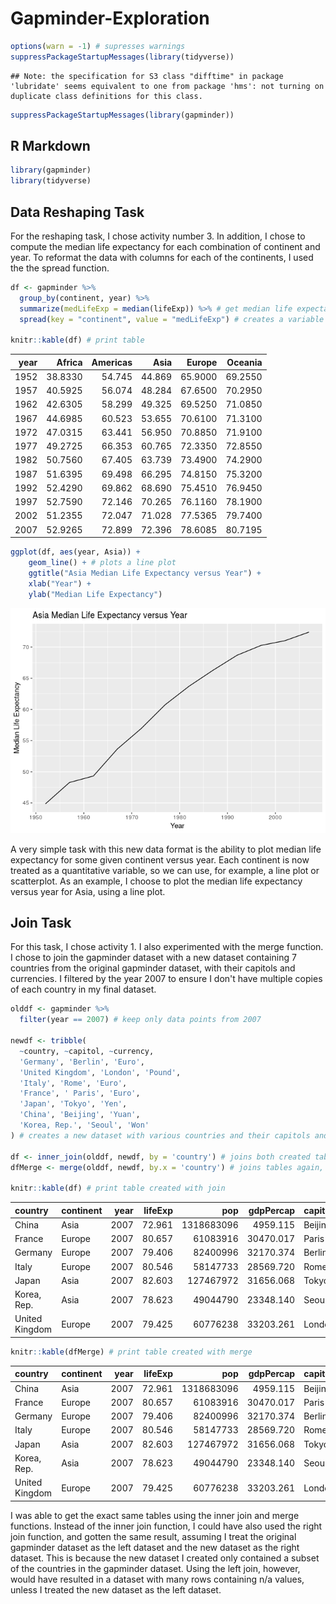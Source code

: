 Gapminder-Exploration
================

``` r
options(warn = -1) # supresses warnings
suppressPackageStartupMessages(library(tidyverse))
```

    ## Note: the specification for S3 class "difftime" in package 'lubridate' seems equivalent to one from package 'hms': not turning on duplicate class definitions for this class.

``` r
suppressPackageStartupMessages(library(gapminder))
```

R Markdown
----------

``` r
library(gapminder)
library(tidyverse)
```

Data Reshaping Task
-------------------

For the reshaping task, I chose activity number 3. In addition, I chose to compute the median life expectancy for each combination of continent and year. To reformat the data with columns for each of the continents, I used the the spread function.

``` r
df <- gapminder %>%
  group_by(continent, year) %>%
  summarize(medLifeExp = median(lifeExp)) %>% # get median life expectancy for each combination of year and continent
  spread(key = "continent", value = "medLifeExp") # creates a variable for each continent

knitr::kable(df) # print table
```

|  year|   Africa|  Americas|    Asia|   Europe|  Oceania|
|-----:|--------:|---------:|-------:|--------:|--------:|
|  1952|  38.8330|    54.745|  44.869|  65.9000|  69.2550|
|  1957|  40.5925|    56.074|  48.284|  67.6500|  70.2950|
|  1962|  42.6305|    58.299|  49.325|  69.5250|  71.0850|
|  1967|  44.6985|    60.523|  53.655|  70.6100|  71.3100|
|  1972|  47.0315|    63.441|  56.950|  70.8850|  71.9100|
|  1977|  49.2725|    66.353|  60.765|  72.3350|  72.8550|
|  1982|  50.7560|    67.405|  63.739|  73.4900|  74.2900|
|  1987|  51.6395|    69.498|  66.295|  74.8150|  75.3200|
|  1992|  52.4290|    69.862|  68.690|  75.4510|  76.9450|
|  1997|  52.7590|    72.146|  70.265|  76.1160|  78.1900|
|  2002|  51.2355|    72.047|  71.028|  77.5365|  79.7400|
|  2007|  52.9265|    72.899|  72.396|  78.6085|  80.7195|

``` r
ggplot(df, aes(year, Asia)) + 
    geom_line() + # plots a line plot
    ggtitle("Asia Median Life Expectancy versus Year") + 
    xlab("Year") + 
    ylab("Median Life Expectancy")
```

![](Gapminder-Exploration_files/figure-markdown_github/unnamed-chunk-3-1.png)

A very simple task with this new data format is the ability to plot median life expectancy for some given continent versus year. Each continent is now treated as a quantitative variable, so we can use, for example, a line plot or scatterplot. As an example, I choose to plot the median life expectancy versus year for Asia, using a line plot.

Join Task
---------

For this task, I chose activity 1. I also experimented with the merge function. I chose to join the gapminder dataset with a new dataset containing 7 countries from the original gapminder dataset, with their capitols and currencies. I filtered by the year 2007 to ensure I don't have multiple copies of each country in my final dataset.

``` r
olddf <- gapminder %>%
  filter(year == 2007) # keep only data points from 2007 

newdf <- tribble(
  ~country, ~capitol, ~currency,
  'Germany', 'Berlin', 'Euro',
  'United Kingdom', 'London', 'Pound',
  'Italy', 'Rome', 'Euro',
  'France', ' Paris', 'Euro',
  'Japan', 'Tokyo', 'Yen',
  'China', 'Beijing', 'Yuan',
  'Korea, Rep.', 'Seoul', 'Won'
) # creates a new dataset with various countries and their capitols and currency

df <- inner_join(olddf, newdf, by = 'country') # joins both created tables by country
dfMerge <- merge(olddf, newdf, by.x = 'country') # joins tables again, except with different function

knitr::kable(df) # print table created with join
```

| country        | continent |  year|  lifeExp|         pop|  gdpPercap| capitol | currency |
|:---------------|:----------|-----:|--------:|-----------:|----------:|:--------|:---------|
| China          | Asia      |  2007|   72.961|  1318683096|   4959.115| Beijing | Yuan     |
| France         | Europe    |  2007|   80.657|    61083916|  30470.017| Paris   | Euro     |
| Germany        | Europe    |  2007|   79.406|    82400996|  32170.374| Berlin  | Euro     |
| Italy          | Europe    |  2007|   80.546|    58147733|  28569.720| Rome    | Euro     |
| Japan          | Asia      |  2007|   82.603|   127467972|  31656.068| Tokyo   | Yen      |
| Korea, Rep.    | Asia      |  2007|   78.623|    49044790|  23348.140| Seoul   | Won      |
| United Kingdom | Europe    |  2007|   79.425|    60776238|  33203.261| London  | Pound    |

``` r
knitr::kable(dfMerge) # print table created with merge
```

| country        | continent |  year|  lifeExp|         pop|  gdpPercap| capitol | currency |
|:---------------|:----------|-----:|--------:|-----------:|----------:|:--------|:---------|
| China          | Asia      |  2007|   72.961|  1318683096|   4959.115| Beijing | Yuan     |
| France         | Europe    |  2007|   80.657|    61083916|  30470.017| Paris   | Euro     |
| Germany        | Europe    |  2007|   79.406|    82400996|  32170.374| Berlin  | Euro     |
| Italy          | Europe    |  2007|   80.546|    58147733|  28569.720| Rome    | Euro     |
| Japan          | Asia      |  2007|   82.603|   127467972|  31656.068| Tokyo   | Yen      |
| Korea, Rep.    | Asia      |  2007|   78.623|    49044790|  23348.140| Seoul   | Won      |
| United Kingdom | Europe    |  2007|   79.425|    60776238|  33203.261| London  | Pound    |

I was able to get the exact same tables using the inner join and merge functions. Instead of the inner join function, I could have also used the right join function, and gotten the same result, assuming I treat the original gapminder dataset as the left dataset and the new dataset as the right dataset. This is because the new dataset I created only contained a subset of the countries in the gapminder dataset. Using the left join, however, would have resulted in a dataset with many rows containing n/a values, unless I treated the new dataset as the left dataset.
